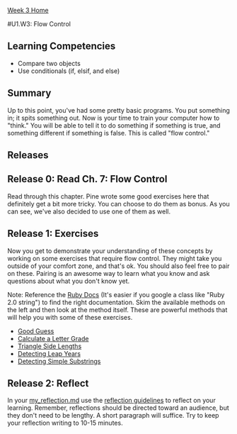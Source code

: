 [Week 3 Home](../)

#U1.W3: Flow Control

## Learning Competencies
- Compare two objects
- Use conditionals (if, elsif, and else)

## Summary
Up to this point, you've had some pretty basic programs. You put something in; it spits something out. Now is your time to train your computer how to "think." You will be able to tell it to do something if something is true, and something different if something is false. This is called "flow control."

## Releases

## Release 0: Read Ch. 7: Flow Control
Read through this chapter. Pine wrote some good exercises here that definitely get a bit more tricky. You can choose to do them as bonus. As you can see, we've also decided to use one of them as well.

## Release 1: Exercises
Now you get to demonstrate your understanding of these concepts by working on some exercises that require flow control. They might take you outside of your comfort zone, and that's ok. You should also feel free to pair on these. Pairing is an awesome way to learn what you know and ask questions about what you don't know yet.

Note: Reference the [Ruby Docs](http://ruby-doc.org/core-2.0.0/) (It's easier if you google a class like "Ruby 2.0 string") to find the right documentation. Skim the available methods on the left and then look at the method itself. These are powerful methods that will help you with some of these exercises.

- [Good Guess](../exercises/7-good-guess)
- [Calculate a Letter Grade](../exercises/8-calculate-grade)
- [Triangle Side Lengths](../exercises/9-triangle-side)
- [Detecting Leap Years](../exercises/10-leap-years)
- [Detecting Simple Substrings](../exercises/11-simple-substrings)

## Release 2: Reflect
In your [my_reflection.md](my_reflection.md) use the [reflection guidelines](https://github.com/Devbootcamp/phase-0-handbook/blob/master/coding-references/reflection-guidelines.md) to reflect on your learning. Remember, reflections should be directed toward an audience, but they don't need to be lengthy. A short paragraph will suffice. Try to keep your reflection writing to 10-15 minutes.